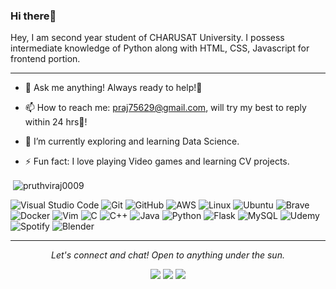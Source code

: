 <!--### Hi there 👋-->

<!--
**PruthviRaj0009/PruthviRaj0009** is a ✨ _special_ ✨ repository because its `README.md` (this file) appears on your GitHub profile.

Here are some ideas to get you started:

- 🔭 I’m currently working on ...
- 🌱 I’m currently learning ...
- 👯 I’m looking to collaborate on ...
- 🤔 I’m looking for help with ...
- 💬 Ask me about ...
- 📫 How to reach me: ...
- 😄 Pronouns: ...
- ⚡ Fun fact: ...
-->
### Hi there👋


Hey, I am second year student of CHARUSAT University. I possess intermediate knowledge of Python along with HTML, CSS, Javascript for frontend portion.

<!-- Please don't remove this: Grab your social icons from https://github.com/carlsednaoui/gitsocial -->

***
- 💬 Ask me anything!
     Always ready to help!🤩

- 📫 How to reach me: 
praj75629@gmail.com, will try my best to reply within 24 hrs🏁!

- 🌱 I’m currently exploring and learning Data Science.

- ⚡ Fun fact: I love playing Video games and learning CV projects.




<p>&nbsp;<img align="center" src="https://github-readme-stats.vercel.app/api?username=pruthviraj0009&show_icons=true&locale=en" alt="pruthviraj0009" /></p>

![Visual Studio Code](https://img.shields.io/badge/Visual%20Studio%20Code-0078d7.svg?style=for-the-badge&logo=visual-studio-code&logoColor=white)  ![Git](https://img.shields.io/badge/git-%23F05033.svg?style=for-the-badge&logo=git&logoColor=white)  ![GitHub](https://img.shields.io/badge/github-%23121011.svg?style=for-the-badge&logo=github&logoColor=white)  ![AWS](https://img.shields.io/badge/AWS-%23FF9900.svg?style=for-the-badge&logo=amazon-aws&logoColor=white)  ![Linux](https://img.shields.io/badge/Linux-FCC624?style=for-the-badge&logo=linux&logoColor=black)  ![Ubuntu](https://img.shields.io/badge/Ubuntu-E95420?style=for-the-badge&logo=ubuntu&logoColor=white)  ![Brave](https://img.shields.io/badge/Brave-FB542B?style=for-the-badge&logo=Brave&logoColor=white)  ![Docker](https://img.shields.io/badge/docker-%230db7ed.svg?style=for-the-badge&logo=docker&logoColor=white)  ![Vim](https://img.shields.io/badge/VIM-%2311AB00.svg?style=for-the-badge&logo=vim&logoColor=white)  ![C](https://img.shields.io/badge/c-%2300599C.svg?style=for-the-badge&logo=c&logoColor=white)  ![C++](https://img.shields.io/badge/c++-%2300599C.svg?style=for-the-badge&logo=c%2B%2B&logoColor=white)  ![Java](https://img.shields.io/badge/java-%23ED8B00.svg?style=for-the-badge&logo=java&logoColor=white)  ![Python](https://img.shields.io/badge/python-3670A0?style=for-the-badge&logo=python&logoColor=ffdd54)  ![Flask](https://img.shields.io/badge/flask-%23000.svg?style=for-the-badge&logo=flask&logoColor=white)  ![MySQL](https://img.shields.io/badge/mysql-%2300f.svg?style=for-the-badge&logo=mysql&logoColor=white)  ![Udemy](https://img.shields.io/badge/Udemy-A435F0?style=for-the-badge&logo=Udemy&logoColor=white)  ![Spotify](https://img.shields.io/badge/Spotify-1ED760?style=for-the-badge&logo=spotify&logoColor=white)  ![Blender](https://img.shields.io/badge/blender-%23F5792A.svg?style=for-the-badge&logo=blender&logoColor=white)
***

<p align="center">
  <i>Let's connect and chat! Open to anything under the sun.</i>

  <p align="center">
    <a href="https://twitter.com/Pruthvi06173135" alt="Twitter"><img src="https://raw.githubusercontent.com/jayehernandez/jayehernandez/3f5402efef9a0ae89211a6e04609558e862ca616/readme/twitter-fill.svg"></a>
    <a href="https://www.linkedin.com/in/pruthvi-raj-36bb57213/" alt="Linkedin"><img src="https://raw.githubusercontent.com/jayehernandez/jayehernandez/3f5402efef9a0ae89211a6e04609558e862ca616/readme/linkedin-fill.svg"></a>
    <a href="praj75629@gmail.com" alt="Contact me"><img src="https://raw.githubusercontent.com/jayehernandez/jayehernandez/3f5402efef9a0ae89211a6e04609558e862ca616/readme/mail-fill.svg"></a>
<!--     <a href="https://jayehernandez.com" alt="My site"><img src="https://raw.githubusercontent.com/jayehernandez/jayehernandez/3f5402efef9a0ae89211a6e04609558e862ca616/readme/external-link-line.svg"></a> -->
  </p>
</p>


